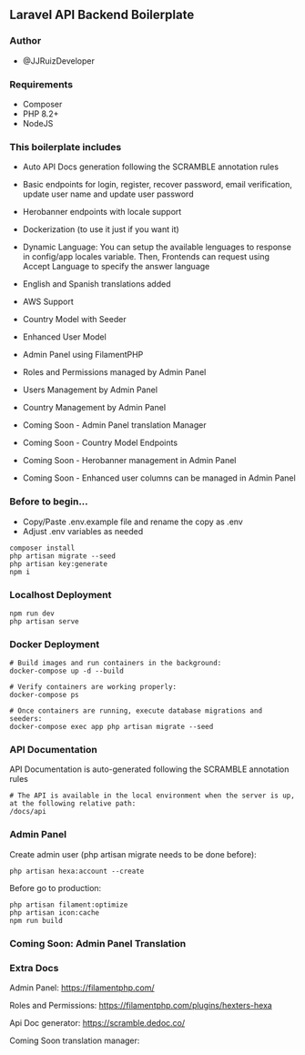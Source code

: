 ## Laravel API Backend Boilerplate


### Author 
- @JJRuizDeveloper

### Requirements
- Composer
- PHP 8.2+
- NodeJS

### This boilerplate includes
- Auto API Docs generation following the SCRAMBLE annotation rules
- Basic endpoints for login, register, recover password, email verification, update user name and update user password
- Herobanner endpoints with locale support
- Dockerization (to use it just if you want it)
- Dynamic Language: You can setup the available lenguages to response in config/app locales variable. Then, Frontends can request using Accept Language to specify the answer language
- English and Spanish translations added
- AWS Support
- Country Model with Seeder
- Enhanced User Model
- Admin Panel using FilamentPHP
- Roles and Permissions managed by Admin Panel
- Users Management by Admin Panel
- Country Management by Admin Panel

- Coming Soon - Admin Panel translation Manager
- Coming Soon - Country Model Endpoints
- Coming Soon - Herobanner management in Admin Panel
- Coming Soon - Enhanced user columns can be managed in Admin Panel

### Before to begin...
- Copy/Paste .env.example file and rename the copy as .env
- Adjust .env variables as needed

```
composer install
php artisan migrate --seed
php artisan key:generate
npm i
```

### Localhost Deployment
```
npm run dev
php artisan serve
```

### Docker Deployment
```
# Build images and run containers in the background:
docker-compose up -d --build

# Verify containers are working properly:
docker-compose ps

# Once containers are running, execute database migrations and seeders:
docker-compose exec app php artisan migrate --seed

```

### API Documentation
API Documentation is auto-generated following the SCRAMBLE annotation rules
```
# The API is available in the local environment when the server is up, at the following relative path:
/docs/api
```

### Admin Panel
Create admin user (php artisan migrate needs to be done before):
```
php artisan hexa:account --create
```

Before go to production:
```
php artisan filament:optimize
php artisan icon:cache
npm run build
```

### Coming Soon: Admin Panel Translation



### Extra Docs
Admin Panel:
https://filamentphp.com/

Roles and Permissions:
https://filamentphp.com/plugins/hexters-hexa

Api Doc generator:
https://scramble.dedoc.co/


Coming Soon translation manager:


